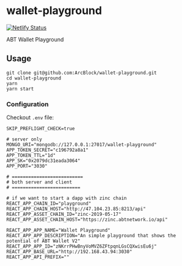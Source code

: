 # wallet-playground

[![Netlify Status](https://api.netlify.com/api/v1/badges/b9dda415-1d60-4745-9129-a0e858d1d33d/deploy-status)](https://app.netlify.com/sites/abt-wallet/deploys)

ABT Wallet Playground

## Usage

```shell
git clone git@github.com:ArcBlock/wallet-playground.git
cd wallet-playground
yarn
yarn start
```

### Configuration

Checkout `.env` file:

```config
SKIP_PREFLIGHT_CHECK=true

# server only
MONGO_URI="mongodb://127.0.0.1:27017/wallet-playground"
APP_TOKEN_SECRET="c196792a8a1"
APP_TOKEN_TTL="1d"
APP_SK="0x2079dc31eada3064"
APP_PORT="3030"

# ==========================
# both server and client
# =========================

# if we want to start a dapp with zinc chain
REACT_APP_CHAIN_ID="playground"
REACT_APP_CHAIN_HOST="http://47.104.23.85:8213/api"
REACT_APP_ASSET_CHAIN_ID="zinc-2019-05-17"
REACT_APP_ASSET_CHAIN_HOST="https://zinc.abtnetwork.io/api"

REACT_APP_APP_NAME="Wallet Playground"
REACT_APP_APP_DESCRIPTION="An simple playground that shows the potential of ABT Wallet V2"
REACT_APP_APP_ID="zNKrrPHwBnyVoMVZ6ZFtpqnLGsCQXwisEu6j"
REACT_APP_BASE_URL="http://192.168.43.94:3030"
REACT_APP_API_PREFIX=""
```
